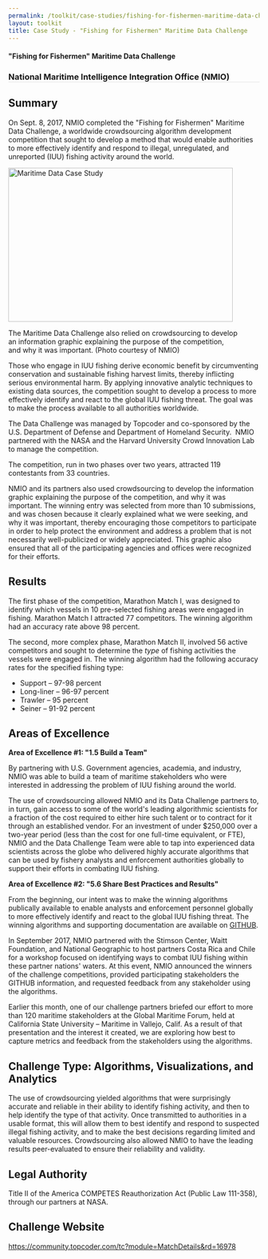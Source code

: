 ```yaml
---
permalink: /toolkit/case-studies/fishing-for-fishermen-maritime-data-challenge/
layout: toolkit
title: Case Study - "Fishing for Fishermen" Maritime Data Challenge
---
```




<!--// OPEN .container //-->
<div class="grid-container usa-section">

<!--// OPEN #page-wrap //-->
<div id="page-wrap">


<div class="inner-page-wrap has-no-sidebar portfolio-type-standard row clearfix">

<!-- OPEN article -->
<article
class="portfolio-article col-sm-12 clearfix post-9335 portfolio type-portfolio status-publish has-post-thumbnail hentry portfolio-category-analytics portfolio-category-1-5 portfolio-category-5-6"
id="9335" itemscope="" itemtype="http://schema.org/CreativeWork">



<div class="portfolio-item-content">


<figure class="media-wrap col-sm-12">
</figure>


<section class="article-body-wrap col-sm-9">
<section class="portfolio-detail-description">
<div class="body-text clearfix" itemprop="description">
<h1>"Fishing for Fishermen" Maritime Data Challenge</h1>
<h3 style="border-bottom: 1px solid #e4e4e4;">National Maritime Intelligence
Integration Office (NMIO)</h3>
<h2>Summary</h2>
<p>On Sept. 8, 2017, NMIO completed the "Fishing for Fishermen" Maritime Data
Challenge, a worldwide crowdsourcing algorithm development competition that
sought to develop a method that would enable authorities to more effectively
identify and respond to illegal, unregulated, and unreported (IUU) fishing
activity around the world.</p>
<div id="attachment_9360" style="max-width: 460px" class="wp-caption alignleft"><a
href="{{ site.baseurl }}/assets/images/toolkit/case-studies/MaritimeDataCaseStudy1-e1515167519649.jpg"><img
class="wp-image-9360"
src="{{ site.baseurl }}/assets/images/toolkit/case-studies/MaritimeDataCaseStudy1-e1515167519649.jpg"
alt="Maritime Data Case Study"
sizes="(max-width: 450px) 100vw, 450px" width="450" height="308"></a>
<p class="wp-caption-text">The Maritime Data Challenge also relied on
crowdsourcing to develop an information graphic explaining the purpose of
the competition, and why it was important. (Photo courtesy of NMIO)</p>
</div>
<p>Those who engage in IUU fishing derive economic benefit by circumventing
conservation and sustainable fishing harvest limits, thereby inflicting serious
environmental harm. By applying innovative analytic techniques to existing data
sources, the competition sought to develop a process to more effectively
identify and react to the global IUU fishing threat. The goal was to make the
process available to all authorities worldwide.</p>
<p>The Data Challenge was managed by Topcoder and co-sponsored by the U.S.
Department of Defense and Department of Homeland Security. &nbsp;NMIO partnered
with the NASA and the Harvard University Crowd Innovation Lab to manage the
competition.</p>
<p>The competition, run in two phases over two years, attracted 119 contestants from
33 countries.</p>
<p>NMIO and its partners also used crowdsourcing to develop the information graphic
explaining the purpose of the competition, and why it was important. The winning
entry was selected from more than 10 submissions, and was chosen because it
clearly explained what we were seeking, and why it was important, thereby
encouraging those competitors to participate in order to help protect the
environment and address a problem that is not necessarily well-publicized or
widely appreciated. This graphic also ensured that all of the participating
agencies and offices were recognized for their efforts.</p>
<h2>Results</h2>
<p>The first phase of the competition, Marathon Match I, was designed to identify
which vessels in 10 pre-selected fishing areas were engaged in fishing. Marathon
Match I attracted 77 competitors. The winning algorithm had an accuracy rate
above 98 percent.</p>
<p>The second, more complex phase, Marathon Match II, involved 56 active competitors
and sought to determine the <em>type</em> of fishing activities the vessels were
engaged in. The winning algorithm had the following accuracy rates for the
specified fishing type:</p>
<ul>
<li>Support – 97-98 percent</li>
<li>Long-liner – 96-97 percent</li>
<li>Trawler – 95 percent</li>
<li>Seiner – 91-92 percent</li>
</ul>
<h2>Areas of Excellence</h2>
<p><strong>Area of Excellence #1: "1.5 Build a Team"</strong></p>
<p>By partnering with U.S. Government agencies, academia, and industry, NMIO was
able to build a team of maritime stakeholders who were interested in addressing
the problem of IUU fishing around the world.</p>
<p>The use of crowdsourcing allowed NMIO and its Data Challenge partners to, in
turn, gain access to some of the world's leading algorithmic scientists for a
fraction of the cost required to either hire such talent or to contract for it
through an established vendor. For an investment of under $250,000 over a
two-year period (less than the cost for one full-time equivalent, or FTE), NMIO
and the Data Challenge Team were able to tap into experienced data scientists
across the globe who delivered highly accurate algorithms that can be used by
fishery analysts and enforcement authorities globally to support their efforts
in combating IUU fishing.</p>
<p><strong>Area of Excellence #2: "5.6 Share Best Practices and Results"</strong>
</p>
<p>From the beginning, our intent was to make the winning algorithms publically
available to enable analysts and enforcement personnel globally to more
effectively identify and react to the global IUU fishing threat. The winning
algorithms and supporting documentation are available on <a
href="https://github.com/NASA-Tournament-Lab/National-Maritime-Intelligence-Integration-Office-NMIO-Fishing-for-Fishermen"><span
style="border: none;">GITHUB</span></a>.</p>
<p>In September 2017, NMIO partnered with the Stimson Center, Waitt Foundation, and
National Geographic to host partners Costa Rica and Chile for a workshop focused
on identifying ways to combat IUU fishing within these partner nations' waters.
At this event, NMIO announced the winners of the challenge competitions,
provided participating stakeholders the GITHUB information, and requested
feedback from any stakeholder using the algorithms.</p>
<p>Earlier this month, one of our challenge partners briefed our effort to more than
120 maritime stakeholders at the Global Maritime Forum, held at California State
University – Maritime in Vallejo, Calif. As a result of that presentation and
the interest it created, we are exploring how best to capture metrics and
feedback from the stakeholders using the algorithms.</p>
<h2>Challenge Type: Algorithms, Visualizations, and Analytics</h2>
<p>The use of crowdsourcing yielded algorithms that were surprisingly accurate and
reliable in their ability to identify fishing activity, and then to help
identify the type of that activity. Once transmitted to authorities in a usable
format, this will allow them to best identify and respond to suspected illegal
fishing activity, and to make the best decisions regarding limited and valuable
resources. Crowdsourcing also allowed NMIO to have the leading results
peer-evaluated to ensure their reliability and validity.</p>
<h2>Legal Authority</h2>
<p>Title II of the America COMPETES Reauthorization Act (Public Law 111-358),
through our partners at NASA.</p>
<h2>Challenge Website</h2>
<p><a href="https://community.topcoder.com/tc?module=MatchDetails&amp;rd=16978">https://community.topcoder.com/tc?module=MatchDetails&amp;rd=16978</a>
</p>
</div>
</section>
</section>


</div>





<!-- CLOSE article -->
</article>

</div>


<!--// WordPress Hook //-->

<!--// CLOSE #page-wrap //-->
</div>

<!--// CLOSE #main-container //-->
</div>


<!--// CLOSE #container //-->
